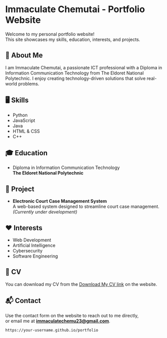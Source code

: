 # Immaculate Chemutai - Portfolio Website

Welcome to my personal portfolio website!  
This site showcases my skills, education, interests, and projects.

## 🌟 About Me
I am Immaculate Chemutai, a passionate ICT professional with a Diploma in Information Communication Technology from The Eldoret National Polytechnic. I enjoy creating technology-driven solutions that solve real-world problems.

## 🖥️ Skills
- Python
- JavaScript
- Java
- HTML & CSS
- C++

## 🎓 Education
- Diploma in Information Communication Technology  
  **The Eldoret National Polytechnic**

## 📌 Project
- **Electronic Court Case Management System**  
  A web-based system designed to streamline court case management. *(Currently under development)*

## ❤️ Interests
- Web Development
- Artificial Intelligence
- Cybersecurity
- Software Engineering

## 📄 CV
You can download my CV from the [Download My CV link](./cv.pdf) on the website.

## 📬 Contact
Use the contact form on the website to reach out to me directly,  
or email me at **immaculatechemu23@gmail.com**.

`https://your-username.github.io/portfolio`
